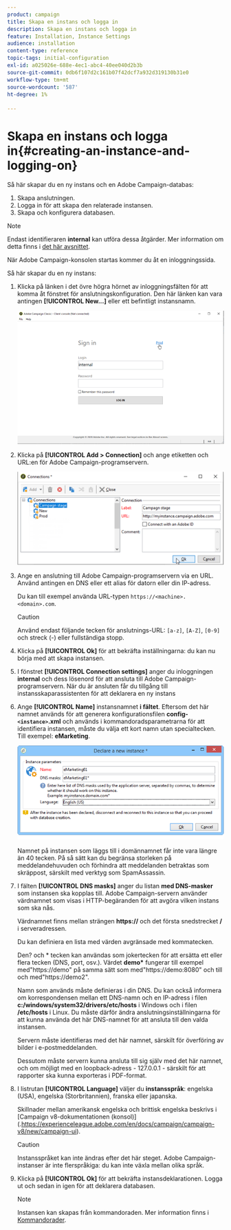 ```yaml
---
product: campaign
title: Skapa en instans och logga in
description: Skapa en instans och logga in
feature: Installation, Instance Settings
audience: installation
content-type: reference
topic-tags: initial-configuration
exl-id: a025026e-688e-4ec1-abc4-40ee040d2b3b
source-git-commit: 0db6f107d2c161b07f42dcf7a932d319130b31e0
workflow-type: tm+mt
source-wordcount: '587'
ht-degree: 1%

---
```


# Skapa en instans och logga in{#creating-an-instance-and-logging-on}



Så här skapar du en ny instans och en Adobe Campaign-databas:

1. Skapa anslutningen.
1. Logga in för att skapa den relaterade instansen.
1. Skapa och konfigurera databasen.

>[!NOTE]
>
>Endast identifieraren **internal** kan utföra dessa åtgärder. Mer information om detta finns i [det här avsnittet](../../installation/using/configuring-campaign-server.md#internal-identifier).

När Adobe Campaign-konsolen startas kommer du åt en inloggningssida.

Så här skapar du en ny instans:

1. Klicka på länken i det övre högra hörnet av inloggningsfälten för att komma åt fönstret för anslutningskonfiguration. Den här länken kan vara antingen **[!UICONTROL New...]** eller ett befintligt instansnamn.

   ![](assets/s_ncs_install_define_connection_01.png)

1. Klicka på **[!UICONTROL Add > Connection]** och ange etiketten och URL:en för Adobe Campaign-programservern.

   ![](assets/s_ncs_install_define_connection_02.png)

1. Ange en anslutning till Adobe Campaign-programservern via en URL. Använd antingen en DNS eller ett alias för datorn eller din IP-adress.

   Du kan till exempel använda URL-typen `https://<machine>.<domain>.com`.

   >[!CAUTION]
   >
   >Använd endast följande tecken för anslutnings-URL: `[a-z]`, `[A-Z]`, `[0-9]` och streck (-) eller fullständiga stopp.

1. Klicka på **[!UICONTROL Ok]** för att bekräfta inställningarna: du kan nu börja med att skapa instansen.
1. I fönstret **[!UICONTROL Connection settings]** anger du inloggningen **internal** och dess lösenord för att ansluta till Adobe Campaign-programservern. När du är ansluten får du tillgång till instansskaparassistenten för att deklarera en ny instans
1. Ange **[!UICONTROL Name]** instansnamnet **i fältet**. Eftersom det här namnet används för att generera konfigurationsfilen **config-`<instance>`.xml** och används i kommandoradsparametrarna för att identifiera instansen, måste du välja ett kort namn utan specialtecken. Till exempel: **eMarketing**.

   ![](assets/s_ncs_install_create_instance.png)

   Namnet på instansen som läggs till i domännamnet får inte vara längre än 40 tecken. På så sätt kan du begränsa storleken på meddelandehuvuden och förhindra att meddelanden betraktas som skräppost, särskilt med verktyg som SpamAssassin.

1. I fälten **[!UICONTROL DNS masks]** anger du listan **med DNS-masker** som instansen ska kopplas till. Adobe Campaign-servern använder värdnamnet som visas i HTTP-begäranden för att avgöra vilken instans som ska nås.

   Värdnamnet finns mellan strängen **https://** och det första snedstrecket **/** i serveradressen.

   Du kan definiera en lista med värden avgränsade med kommatecken.

   Den? och &#42; tecken kan användas som jokertecken för att ersätta ett eller flera tecken (DNS, port, osv.). Värdet **demo&#42;** fungerar till exempel med&quot;https://demo&quot; på samma sätt som med&quot;https://demo:8080&quot; och till och med&quot;https://demo2&quot;.

   Namn som används måste definieras i din DNS. Du kan också informera om korrespondensen mellan ett DNS-namn och en IP-adress i filen **c:/windows/system32/drivers/etc/hosts** i Windows och i filen **/etc/hosts** i Linux. Du måste därför ändra anslutningsinställningarna för att kunna använda det här DNS-namnet för att ansluta till den valda instansen.

   Servern måste identifieras med det här namnet, särskilt för överföring av bilder i e-postmeddelanden.

   Dessutom måste servern kunna ansluta till sig själv med det här namnet, och om möjligt med en loopback-adress - 127.0.0.1 - särskilt för att rapporter ska kunna exporteras i PDF-format.

1. I listrutan **[!UICONTROL Language]** väljer du **instansspråk**: engelska (USA), engelska (Storbritannien), franska eller japanska.

   Skillnader mellan amerikansk engelska och brittisk engelska beskrivs i [Campaign v8-dokumentationen (konsol)] (.https://experienceleague.adobe.com/en/docs/campaign/campaign-v8/new/campaign-ui).

   >[!CAUTION]
   >
   >Instansspråket kan inte ändras efter det här steget. Adobe Campaign-instanser är inte flerspråkiga: du kan inte växla mellan olika språk.

1. Klicka på **[!UICONTROL Ok]** för att bekräfta instansdeklarationen. Logga ut och sedan in igen för att deklarera databasen.

   >[!NOTE]
   >
   >Instansen kan skapas från kommandoraden. Mer information finns i [Kommandorader](../../installation/using/command-lines.md).
